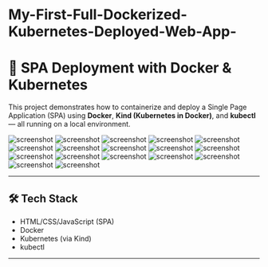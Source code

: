 # My-First-Full-Dockerized-Kubernetes-Deployed-Web-App-

# 🚀 SPA Deployment with Docker & Kubernetes

This project demonstrates how to containerize and deploy a Single Page Application (SPA) using **Docker**, **Kind (Kubernetes in Docker)**, and **kubectl** — all running on a local environment.

![screenshot](./1.png) 
![screenshot](./10.png) 
![screenshot](./11.png) 
![screenshot](./2.png) 
![screenshot](./20.png) 
![screenshot](./5.png) 
![screenshot](./70.png) 
![screenshot](./80.png) 
![screenshot](./84.png) 
![screenshot](./86.png) 
![screenshot](./K8s.png) 
![screenshot](./nodovi.png)
![screenshot](./yaml.png)
![screenshot](./docker.png)
![screenshot](./docker-run.png)
![screenshot](./deploy.png)
![screenshot](./web-radi.png)


---

## 🛠 Tech Stack

- HTML/CSS/JavaScript (SPA)
- Docker
- Kubernetes (via Kind)
- kubectl

---

